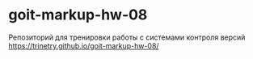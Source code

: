 # goit-markup-hw-08
Репозиторий для тренировки работы с системами контроля версий
https://trinetry.github.io/goit-markup-hw-08/
